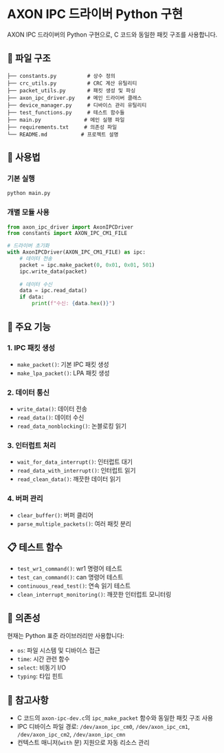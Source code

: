 # AXON IPC 드라이버 Python 구현

AXON IPC 드라이버의 Python 구현으로, C 코드와 동일한 패킷 구조를 사용합니다.

## 📁 파일 구조

```
├── constants.py          # 상수 정의
├── crc_utils.py          # CRC 계산 유틸리티
├── packet_utils.py       # 패킷 생성 및 파싱
├── axon_ipc_driver.py    # 메인 드라이버 클래스
├── device_manager.py     # 디바이스 관리 유틸리티
├── test_functions.py     # 테스트 함수들
├── main.py              # 메인 실행 파일
├── requirements.txt     # 의존성 파일
└── README.md           # 프로젝트 설명
```

## 🚀 사용법

### 기본 실행
```bash
python main.py
```

### 개별 모듈 사용
```python
from axon_ipc_driver import AxonIPCDriver
from constants import AXON_IPC_CM1_FILE

# 드라이버 초기화
with AxonIPCDriver(AXON_IPC_CM1_FILE) as ipc:
    # 데이터 전송
    packet = ipc.make_packet(0, 0x01, 0x01, 501)
    ipc.write_data(packet)
    
    # 데이터 수신
    data = ipc.read_data()
    if data:
        print(f"수신: {data.hex()}")
```

## 🔧 주요 기능

### 1. IPC 패킷 생성
- `make_packet()`: 기본 IPC 패킷 생성
- `make_lpa_packet()`: LPA 패킷 생성

### 2. 데이터 통신
- `write_data()`: 데이터 전송
- `read_data()`: 데이터 수신
- `read_data_nonblocking()`: 논블로킹 읽기

### 3. 인터럽트 처리
- `wait_for_data_interrupt()`: 인터럽트 대기
- `read_data_with_interrupt()`: 인터럽트 읽기
- `read_clean_data()`: 깨끗한 데이터 읽기

### 4. 버퍼 관리
- `clear_buffer()`: 버퍼 클리어
- `parse_multiple_packets()`: 여러 패킷 분리

## 📋 테스트 함수

- `test_wr1_command()`: wr1 명령어 테스트
- `test_can_command()`: can 명령어 테스트
- `continuous_read_test()`: 연속 읽기 테스트
- `clean_interrupt_monitoring()`: 깨끗한 인터럽트 모니터링

## 🔗 의존성

현재는 Python 표준 라이브러리만 사용합니다:
- `os`: 파일 시스템 및 디바이스 접근
- `time`: 시간 관련 함수
- `select`: 비동기 I/O
- `typing`: 타입 힌트

## 📝 참고사항

- C 코드의 `axon-ipc-dev.c`의 `ipc_make_packet` 함수와 동일한 패킷 구조 사용
- IPC 디바이스 파일 경로: `/dev/axon_ipc_cm0`, `/dev/axon_ipc_cm1`, `/dev/axon_ipc_cm2`, `/dev/axon_ipc_cmn`
- 컨텍스트 매니저(`with` 문) 지원으로 자동 리소스 관리